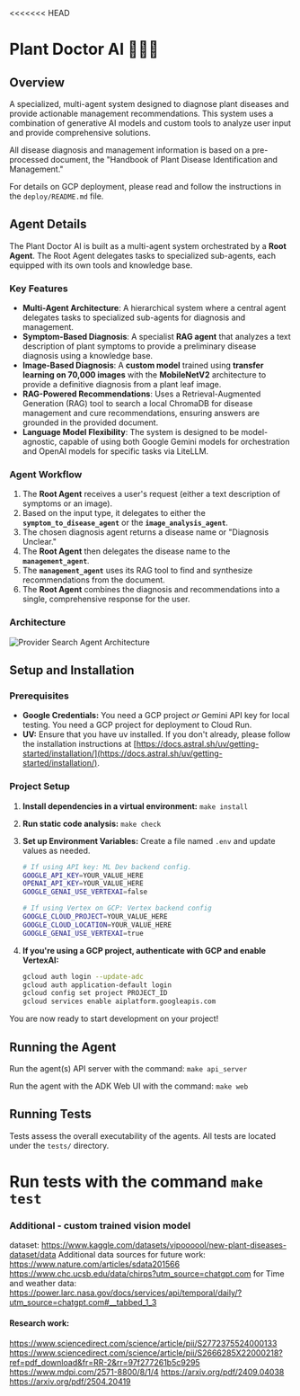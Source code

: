 <<<<<<< HEAD
# Plant Doctor AI 👩‍⚕️🌱

## Overview
A specialized, multi-agent system designed to diagnose plant diseases and provide actionable management recommendations. This system uses a combination of generative AI models and custom tools to analyze user input and provide comprehensive solutions.

All disease diagnosis and management information is based on a pre-processed document, the "Handbook of Plant Disease Identification and Management."

For details on GCP deployment, please read and follow the instructions in the `deploy/README.md` file.

## Agent Details
The Plant Doctor AI is built as a multi-agent system orchestrated by a **Root Agent**. The Root Agent delegates tasks to specialized sub-agents, each equipped with its own tools and knowledge base.

### Key Features
* **Multi-Agent Architecture**: A hierarchical system where a central agent delegates tasks to specialized sub-agents for diagnosis and management.
* **Symptom-Based Diagnosis**: A specialist **RAG agent** that analyzes a text description of plant symptoms to provide a preliminary disease diagnosis using a knowledge base.
* **Image-Based Diagnosis**: A **custom model** trained using **transfer learning on 70,000 images** with the **MobileNetV2** architecture to provide a definitive diagnosis from a plant leaf image.
* **RAG-Powered Recommendations**: Uses a Retrieval-Augmented Generation (RAG) tool to search a local ChromaDB for disease management and cure recommendations, ensuring answers are grounded in the provided document.
* **Language Model Flexibility**: The system is designed to be model-agnostic, capable of using both Google Gemini models for orchestration and OpenAI models for specific tasks via LiteLLM.

### Agent Workflow
1.  The **Root Agent** receives a user's request (either a text description of symptoms or an image).
2.  Based on the input type, it delegates to either the **`symptom_to_disease_agent`** or the **`image_analysis_agent`**.
3.  The chosen diagnosis agent returns a disease name or "Diagnosis Unclear."
4.  The **Root Agent** then delegates the disease name to the **`management_agent`**.
5.  The **`management_agent`** uses its RAG tool to find and synthesize recommendations from the document.
6.  The **Root Agent** combines the diagnosis and recommendations into a single, comprehensive response for the user.

### Architecture
![Provider Search Agent Architecture](docs/provider-search-agent-arch.png)

## Setup and Installation

### Prerequisites

- **Google Credentials:** You need a GCP project _or_ Gemini API key for local testing. You need a GCP project for deployment to Cloud Run.
- **UV:** Ensure that you have uv installed. If you don't already, please follow the installation instructions at [https://docs.astral.sh/uv/getting-started/installation/](https://docs.astral.sh/uv/getting-started/installation/).

### Project Setup

1. **Install dependencies in a virtual environment:** `make install`

1. **Run static code analysis:** `make check`

1. **Set up Environment Variables:** Create a file named `.env` and update values as needed.

    ```bash
    # If using API key: ML Dev backend config.
    GOOGLE_API_KEY=YOUR_VALUE_HERE
    OPENAI_API_KEY=YOUR_VALUE_HERE
    GOOGLE_GENAI_USE_VERTEXAI=false

    # If using Vertex on GCP: Vertex backend config
    GOOGLE_CLOUD_PROJECT=YOUR_VALUE_HERE
    GOOGLE_CLOUD_LOCATION=YOUR_VALUE_HERE
    GOOGLE_GENAI_USE_VERTEXAI=true
    ```

1. **If you're using a GCP project, authenticate with GCP and enable VertexAI:**

    ```bash
    gcloud auth login --update-adc
    gcloud auth application-default login
    gcloud config set project PROJECT_ID
    gcloud services enable aiplatform.googleapis.com
    ```

You are now ready to start development on your project!

## Running the Agent

Run the agent(s) API server with the command: `make api_server`

Run the agent with the ADK Web UI with the command: `make web`

## Running Tests

Tests assess the overall executability of the agents. All tests are located under the `tests/` directory.

Run tests with the command `make test`
=======

### Additional - custom trained vision model
dataset: https://www.kaggle.com/datasets/vipoooool/new-plant-diseases-dataset/data
Additional data sources for future work:
https://www.nature.com/articles/sdata201566
https://www.chc.ucsb.edu/data/chirps?utm_source=chatgpt.com
for Time and weather data: https://power.larc.nasa.gov/docs/services/api/temporal/daily/?utm_source=chatgpt.com#__tabbed_1_3


#### Research work:
https://www.sciencedirect.com/science/article/pii/S2772375524000133
https://www.sciencedirect.com/science/article/pii/S2666285X22000218?ref=pdf_download&fr=RR-2&rr=97f277261b5c9295
https://www.mdpi.com/2571-8800/8/1/4
https://arxiv.org/pdf/2409.04038
https://arxiv.org/pdf/2504.20419
